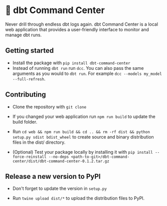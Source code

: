# 🚀 dbt Command Center

Never drill through endless dbt logs again. dbt Command Center is a local web application that provides a user-friendly interface to monitor and manage dbt runs.

## Getting started

- Install the package with `pip install dbt-command-center`
- Instead of running `dbt run` run `dcc`. You can also pass the same arguments as you would to `dbt run`. For example `dcc --models my_model --full-refresh`.

## Contributing

- Clone the repository with `git clone`

- If you changed your web application run `npm run build` to update the build folder.

- Run `cd web && npm run build && cd .. && rm -rf dist && python setup.py sdist bdist_wheel` to create source and binary distribution files in the dist/ directory.

- (Optional) Test your package locally by installing it with `pip install --force-reinstall --no-deps <path-to-git>/dbt-command-center/dist/dbt-command-center-0.1.2.tar.gz`

## Release a new version to PyPI

- Don't forget to update the version in `setup.py`

- Run `twine upload dist/*` to upload the distribution files to PyPI.
